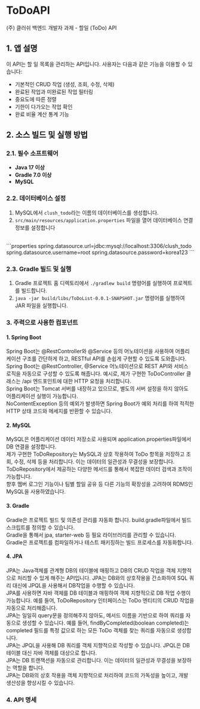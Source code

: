 # ToDoAPI
(주) 클러쉬 백엔드 개발자 과제 - 할일 (ToDo) API

## 1. 앱 설명
이 API는 할 일 목록을 관리하는 API입니다. 사용자는 다음과 같은 기능을 이용할 수 있습니다:
- 기본적인 CRUD 작업 (생성, 조회, 수정, 삭제)
- 완료된 작업과 미완료된 작업 필터링
- 중요도에 따른 정렬
- 기한이 다가오는 작업 확인
- 완료 비율 계산 통계 기능

## 2. 소스 빌드 및 실행 방법

### 2.1. 필수 소프트웨어
- **Java 17 이상**
- **Gradle 7.0 이상**
- **MySQL**

### 2.2. 데이터베이스 설정
1. MySQL에서 `clush_todo`라는 이름의 데이터베이스를 생성합니다.
2. `src/main/resources/application.properties` 파일을 열어 데이터베이스 연결 정보를 설정합니다
<br>
    ```properties
    spring.datasource.url=jdbc:mysql://localhost:3306/clush_todo
    spring.datasource.username=root
    spring.datasource.password=korea123
    ```

### 2.3. Gradle 빌드 및 실행
1. Gradle 프로젝트 홈 디렉토리에서 `./gradlew build` 명령어를 실행하여 프로젝트를 빌드합니다.
2. `java -jar build/libs/ToDoList-0.0.1-SNAPSHOT.jar` 명령어를 실행하여 JAR 파일을 실행합니다.


<h3>3. 주력으로 사용한 컴포넌트</h3>
<h4>1. Spring Boot</h4>
Spring Boot는 @RestController와 @Service 등의 어노테이션을 사용하여 어플리케이션 구조를 간단하게 하고, RESTful API를 손쉽게 구현할 수 있도록 도와줍니다.<br>
Spring Boot는 @RestController, @Service 어노테이션으로 REST API와 서비스 로직을 자동으로 구성할 수 있도록 해줍니다. 예시로, 제가 구현한 ToDoController 클래스는 /api 엔드포인트에 대한 HTTP 요청을 처리합니다.<br>
Spring Boot는 Tomcat 서버를 내장하고 있으므로, 별도의 서버 설정을 하지 않아도 어플리케이션 실행이 가능합니다.<br>
NoContentException 등의 예외가 발생하면 Spring Boot가 예외 처리를 하여 적적한 HTTP 상태 코드와 메세지를 반환할 수 있습니다.

<h4>2. MySQL</h4>
MySQL은 어플리케이션 데이터 저장소로 사용되며 application.properties파일에서 DB 연결을 설정합니다.<br>
제가 구현한 ToDoRepository는 MySQL과 상호 작용하여 ToDo 항목을 저장하고 조회, 수정, 삭제 등을 처리합니다. 이는 데이터의 일관성과 무결성을 보장합니다.<br>
ToDoRepository에서 제공하는 다양한 메서드를 통해서 복잡한 데이터 검색과 조작이 가능합니다.<br>
향후 멤버 로그인 기능이나 팀별 할일 공유 등 다른 기능의 확장성을 고려하여 RDMS인 MySQL을 사용하였습니다.

<h4>3. Gradle</h4>
Gradle은 프로젝트 빌드 및 의존성 관리를 자동화 합니다. build.gradle파일에서 빌드 스크립트를 정의할 수 있습니다.<br>
Gradle을 통해서 jpa, starter-web 등 필요 라이브러리를 관리할 수 있습니다.<br>
Gradle은 프로젝트를 컴파일하거나 테스트 패키징하는 빌드 프로세스를 자동화합니다.

<h4>4. JPA</h4>
JPA는 Java객체를 관계형 DB의 테이블에 매핑하고 DB의 CRUD 작업을 객체 지향적으로 처리할 수 있게 해주는 API입니다. JPA는 DB와의 상호작용을 간소화하여 SQL 쿼리 대신에 JPQL을 사용해서 DB작업을 수행할 수 있습니다.<br>
JPA를 사용하면 자바 객체를 DB 테이블과 매핑하여 객체 지향적으로 DB 작업 수행이 가능합니다. 예를 들어, ToDoRepository 인터페이스는 ToDo 엔티티의 CRUD 작업을 자동으로 처리해줍니다.<br>
JPA는 일일히 query문을 정의해주지 않아도, 메서드 이름을 기반으로 하여 쿼리를 자동으로 생성할 수 있습니다. 예를 들어, findByCompleted(boolean completed)는 completed 필드를 특정 값으로 하는 모든 ToDo 객체를 찾는 쿼리를 자동으로 생성합니다.<br>
JPA는 JPQL을 사용해 DB 쿼리를 객체 지향적으로 작성할 수 있습니다. JPQL은 DB 테이블 대신 자바 객체를 대상으로 합니다.<br>
JPA는 DB 트랜잭션을 자동으로 관리합니다. 이는 데이터의 일관성과 무결성을 보장하는 역할을 합니다.<br>
JPA는 DB와의 상호 작용을 객체 지향적으로 처리하여 코드의 가독성을 높이고, 개발 생산성을 향상시킬 수 있습니다.

<h3>4. API 명세</h3>

